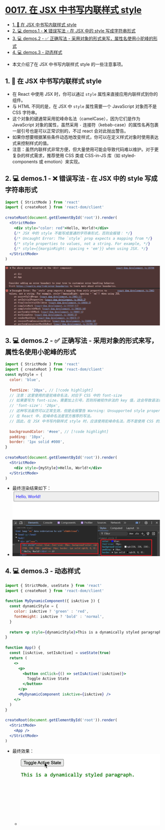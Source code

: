 # [0017. 在 JSX 中书写内联样式 style](https://github.com/Tdahuyou/TNotes.react/tree/main/0017.%20%E5%9C%A8%20JSX%20%E4%B8%AD%E4%B9%A6%E5%86%99%E5%86%85%E8%81%94%E6%A0%B7%E5%BC%8F%20style)

<!-- region:toc -->
- [1. 📒 在 JSX 中书写内联样式 style](#1--在-jsx-中书写内联样式-style)
- [2. 💻 demos.1 - ❌ 错误写法 - 在 JSX 中的 style 写成字符串形式](#2--demos1----错误写法---在-jsx-中的-style-写成字符串形式)
- [3. 💻 demos.2 - ✅ 正确写法 - 采用对象的形式来写，属性名使用小驼峰的形式](#3--demos2----正确写法---采用对象的形式来写属性名使用小驼峰的形式)
- [4. 💻 demos.3 - 动态样式](#4--demos3---动态样式)
<!-- endregion:toc -->
- 本文介绍了在 JSX 中书写内联样式 style 的一些注意事项。

## 1. 📒 在 JSX 中书写内联样式 style

- 在 React 中使用 JSX 时，你可以通过 `style` 属性来直接应用内联样式到你的组件。
- 与 HTML 不同的是，在 JSX 中 `style` 属性需要一个 JavaScript 对象而不是 CSS 字符串。
- 这个对象的键通常采用驼峰命名法（camelCase），因为它们是作为 JavaScript 对象的属性，虽然采用 `-` 连接符（kebab-case）的属性名再包裹一层引号也是可以正常识别的，不过 react 会对此抛出警告。
- 如果你想要根据某些条件动态地改变样式，你可以在定义样式对象时使用表达式来控制样式的值。
- 注意：虽然内联样式非常方便，但大量使用可能会导致代码难以维护。对于更复杂的样式需求，推荐使用 CSS 类或 CSS-in-JS 库（如 styled-components 或 emotion）来实现。

## 2. 💻 demos.1 - ❌ 错误写法 - 在 JSX 中的 style 写成字符串形式

```jsx
import { StrictMode } from 'react'
import { createRoot } from 'react-dom/client'

createRoot(document.getElementById('root')).render(
  <StrictMode>
    <div style="color: red">Hello, World!</div>
    {/* JSX 中的 style 不能写成普通的字符串形式，否则会报错： */}
    {/* Uncaught Error: The `style` prop expects a mapping from */}
    {/* style properties to values, not a string. For example, */}
    {/* style={{marginRight: spacing + 'em'}} when using JSX. */}
  </StrictMode>
)
```

![](assets/2024-09-29-09-12-33.png)

## 3. 💻 demos.2 - ✅ 正确写法 - 采用对象的形式来写，属性名使用小驼峰的形式

```jsx
import { StrictMode } from 'react'
import { createRoot } from 'react-dom/client'
const myStyle = {
  color: 'blue',

  fontSize: '20px', // [!code highlight]
  // 注意：这里使用的是驼峰命名法，对应于 CSS 中的 font-size
  // 如果要写为 font-size，需要加上引号，否则将被视作非法的 key 值，这会导致语法错误。
  // 'font-size': '20px',
  // 这种写法虽然可以正常生效，但是会报警告 Warning: Unsupported style property font-size. Did you mean fontSize?
  // 在 React 中，驼峰命名法是官方推荐的写法。
  // 因此，在 JSX 中书写内联样式 style 时，应该使用驼峰命名法，而不是使用 CSS 的原始写法。

  backgroundColor: '#eee', // [!code highlight]
  padding: '10px',
  border: '1px solid #000',
}

createRoot(document.getElementById('root')).render(
  <StrictMode>
    <div style={myStyle}>Hello, World!</div>
  </StrictMode>
)
```

- 最终渲染结果如下：
- ![](assets/2024-09-29-09-09-42.png)

## 4. 💻 demos.3 - 动态样式

```jsx
import { StrictMode, useState } from 'react'
import { createRoot } from 'react-dom/client'

function MyDynamicComponent({ isActive }) {
  const dynamicStyle = {
    color: isActive ? 'green' : 'red',
    fontWeight: isActive ? 'bold' : 'normal',
  }

  return <p style={dynamicStyle}>This is a dynamically styled paragraph.</p>
}

function App() {
  const [isActive, setIsActive] = useState(true)
  return (
    <>
      <p>
        <button onClick={() => setIsActive(!isActive)}>
          Toggle Active State
        </button>
      </p>
      <MyDynamicComponent isActive={isActive} />
    </>
  )
}

createRoot(document.getElementById('root')).render(
  <StrictMode>
    <App />
  </StrictMode>
)
```

- 最终效果：
  - ![](assets/1.gif)
